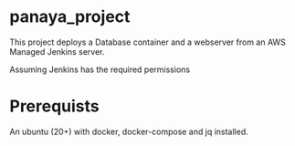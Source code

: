 # panaya_project

This project deploys a Database container and a webserver from an AWS Managed Jenkins server. 

Assuming Jenkins has the required permissions

# Prerequists

An ubuntu (20+) with docker, docker-compose and jq installed. 

